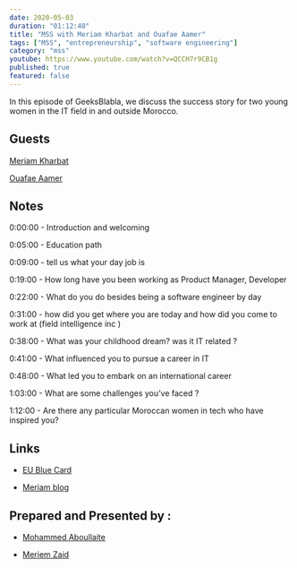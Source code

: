 ```yaml
---
date: 2020-05-03
duration: "01:12:40"
title: "MSS with Meriam Kharbat and Ouafae Aamer"
tags: ["MSS", "entrepreneurship", "software engineering"]
category: "mss"
youtube: https://www.youtube.com/watch?v=QCCH7r9CB1g
published: true
featured: false
---
```


In this episode of GeeksBlabla, we discuss the success story for two young women in the IT field in and outside Morocco.

## Guests

[Meriam Kharbat](https://www.facebook.com/meriam.kasahara)

[Ouafae Aamer](https://www.facebook.com/ouafae.aamer)

## Notes

0:00:00 - Introduction and welcoming

0:05:00 - Education path

0:09:00 - tell us what your day job is

0:19:00 - How long have you been working as Product Manager, Developer

0:22:00 - What do you do besides being a software engineer by day

0:31:00 - how did you get where you are today and how did you come to work at (field intelligence inc )

0:38:00 - What was your childhood dream? was it IT related ?

0:41:00 - What influenced you to pursue a career in IT

0:48:00 - What led you to embark on an international career

1:03:00 - What are some challenges you’ve faced ?

1:12:00 - Are there any particular Moroccan women in tech who have inspired you?

## Links

- [EU Blue Card](https://www.make-it-in-germany.com/en/visa/kinds-of-visa/eu-blue-card/)

- [Meriam blog](https://medium.com/@MeriamKharbat)

## Prepared and Presented by :

- [Mohammed Aboullaite](https://twitter.com/laytoun)

- [Meriem Zaid](https://twitter.com/_iMeriem)
